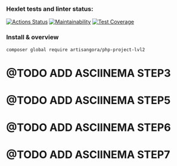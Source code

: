 ### Hexlet tests and linter status:
[![Actions Status](https://github.com/artisangora/php-project-lvl2/workflows/hexlet-check/badge.svg)](https://github.com/artisangora/php-project-lvl2/actions)
[![Maintainability](https://api.codeclimate.com/v1/badges/c753ee8368b84e369b68/maintainability)](https://codeclimate.com/github/artisangora/php-project-lvl2/maintainability)
[![Test Coverage](https://api.codeclimate.com/v1/badges/c753ee8368b84e369b68/test_coverage)](https://codeclimate.com/github/artisangora/php-project-lvl2/test_coverage)

### Install & overview
`composer global require artisangora/php-project-lvl2`


# @TODO ADD ASCIINEMA STEP3
# @TODO ADD ASCIINEMA STEP5
# @TODO ADD ASCIINEMA STEP6
# @TODO ADD ASCIINEMA STEP7